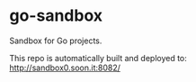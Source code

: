 go-sandbox
======

Sandbox for Go projects.

This repo is automatically built and deployed to: http://sandbox0.soon.it:8082/
